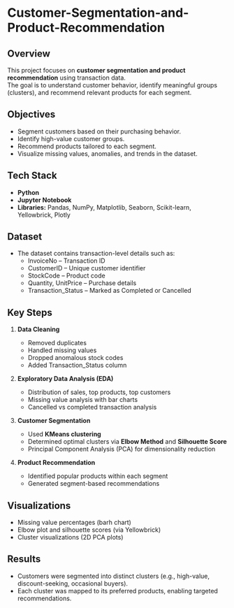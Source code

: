 # Customer-Segmentation-and-Product-Recommendation

## Overview
This project focuses on **customer segmentation and product recommendation** using transaction data.  
The goal is to understand customer behavior, identify meaningful groups (clusters), and recommend relevant products for each segment.

## Objectives
- Segment customers based on their purchasing behavior.  
- Identify high-value customer groups.  
- Recommend products tailored to each segment.  
- Visualize missing values, anomalies, and trends in the dataset.  

## Tech Stack
- **Python**  
- **Jupyter Notebook**  
- **Libraries:** Pandas, NumPy, Matplotlib, Seaborn, Scikit-learn, Yellowbrick, Plotly  

## Dataset
- The dataset contains transaction-level details such as:
  - InvoiceNo – Transaction ID  
  - CustomerID – Unique customer identifier  
  - StockCode – Product code  
  - Quantity, UnitPrice – Purchase details  
  - Transaction_Status – Marked as Completed or Cancelled  


## Key Steps
1. **Data Cleaning**
   - Removed duplicates  
   - Handled missing values  
   - Dropped anomalous stock codes  
   - Added Transaction_Status column  

2. **Exploratory Data Analysis (EDA)**
   - Distribution of sales, top products, top customers  
   - Missing value analysis with bar charts  
   - Cancelled vs completed transaction analysis  

3. **Customer Segmentation**
   - Used **KMeans clustering**  
   - Determined optimal clusters via **Elbow Method** and **Silhouette Score**  
   - Principal Component Analysis (PCA) for dimensionality reduction  

4. **Product Recommendation**
   - Identified popular products within each segment  
   - Generated segment-based recommendations  

## Visualizations
- Missing value percentages (barh chart)  
- Elbow plot and silhouette scores (via Yellowbrick)  
- Cluster visualizations (2D PCA plots)  

## Results
- Customers were segmented into distinct clusters (e.g., high-value, discount-seeking, occasional buyers).  
- Each cluster was mapped to its preferred products, enabling targeted recommendations.  

